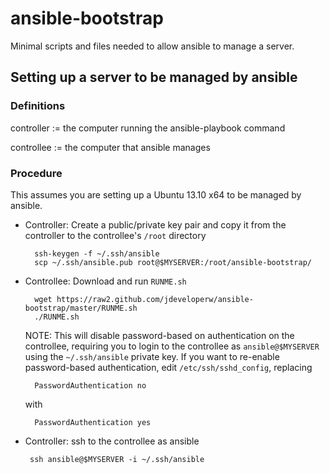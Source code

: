 ansible-bootstrap
=================

Minimal scripts and files needed to allow ansible to manage a server.

## Setting up a server to be managed by ansible

### Definitions

controller := the computer running the ansible-playbook command

controllee := the computer that ansible manages

### Procedure

This assumes you are setting up a Ubuntu 13.10 x64 to be managed by ansible.

- Controller: Create a public/private key pair and copy it from the controller to the controllee's `/root` directory

        ssh-keygen -f ~/.ssh/ansible
        scp ~/.ssh/ansible.pub root@$MYSERVER:/root/ansible-bootstrap/

- Controllee: Download and run `RUNME.sh`
  
        wget https://raw2.github.com/jdeveloperw/ansible-bootstrap/master/RUNME.sh
        ./RUNME.sh

  NOTE: This will disable password-based on authentication on the controllee,
  requiring you to login to the controllee as `ansible@$MYSERVER` using the `~/.ssh/ansible` private key.
  If you want to re-enable password-based authentication, edit `/etc/ssh/sshd_config`, replacing

        PasswordAuthentication no

  with

        PasswordAuthentication yes

- Controller: ssh to the controllee as ansible

       ssh ansible@$MYSERVER -i ~/.ssh/ansible
